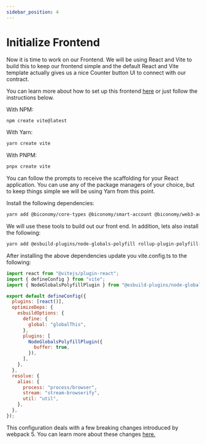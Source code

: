 ```yaml
---
sidebar_position: 4
---
```


# Initialize Frontend

Now it is time to work on our Frontend. We will be using React and Vite to build this to keep our frontend simple and the default React and Vite template actually gives us a nice Counter button UI to connect with our contract.

You can learn more about how to set up this frontend [here](https://vitejs.dev/guide/#scaffolding-your-first-vite-project) or just follow the instructions below.

With NPM:

```bash
npm create vite@latest
```

With Yarn:

```bash
yarn create vite
```

With PNPM:

```bash
pnpx create vite
```

You can follow the prompts to receive the scaffolding for your React application. You can use any of the package managers of your choice, but to keep things simple we will be using Yarn from this point.

Install the following dependencies:

```bash
yarn add @biconomy/core-types @biconomy/smart-account @biconomy/web3-auth ethers@5.7.2
```

We will use these tools to build out our front end. In addition, lets also install the following:

```bash
yarn add @esbuild-plugins/node-globals-polyfill rollup-plugin-polyfill-node stream-browserify
```

After installing the above dependencies update you vite.config.ts to the following:

```js
import react from "@vitejs/plugin-react";
import { defineConfig } from "vite";
import { NodeGlobalsPolyfillPlugin } from "@esbuild-plugins/node-globals-polyfill";

export default defineConfig({
  plugins: [react()],
  optimizeDeps: {
    esbuildOptions: {
      define: {
        global: "globalThis",
      },
      plugins: [
        NodeGlobalsPolyfillPlugin({
          buffer: true,
        }),
      ],
    },
  },
  resolve: {
    alias: {
      process: "process/browser",
      stream: "stream-browserify",
      util: "util",
    },
  },
});
```

This configuration deals with a few breaking changes introduced by webpack 5. You can learn more about these changes [here.](https://docs.biconomy.io/references/common-errors)

